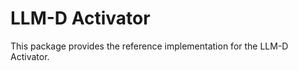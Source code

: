 # LLM-D Activator 
This package provides the reference implementation for the LLM-D Activator. 


<!-- ![Architecture Diagram](../../docs/endpoint-picker.svg)

## Core Functions

An EPP instance handles a single `InferencePool` (and so for each `InferencePool`, one must create a dedicated EPP deployment), it performs the following core functions:

- Endpoint Selection
  - The EPP determines the appropriate Pod endpoint for the load balancer (LB) to route requests.
  - It selects from the pool of ready Pods designated by the assigned InferencePool's [Selector](https://github.com/kubernetes-sigs/gateway-api-inference-extension/blob/7e3cd457cdcd01339b65861c8e472cf27e6b6e80/api/v1alpha1/inferencepool_types.go#L53) field.
  - Endpoint selection is contingent on the request's ModelName matching an `InferenceObjective` that references the `InferencePool`.
  - Requests with unmatched ModelName values trigger an error response to the proxy.
- Traffic Splitting and ModelName Rewriting
  - The EPP facilitates controlled rollouts of new adapter versions by implementing traffic splitting between adapters within the same `InferencePool`, as defined by the `InferenceObjective`.
  - EPP rewrites the model name in the request to the [target model name](https://github.com/kubernetes-sigs/gateway-api-inference-extension/blob/7e3cd457cdcd01339b65861c8e472cf27e6b6e80/api/v1alpha1/inferencemodel_types.go#L161) as defined on the `InferenceObjective` object.
- Observability
  - The EPP generates metrics to enhance observability.
  - It reports InferenceObjective-level metrics, further broken down by target model.
  - Detailed information regarding metrics can be found on the [website](https://gateway-api-inference-extension.sigs.k8s.io/guides/metrics/). -->